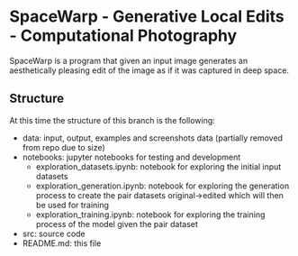 # SpaceWarp - Generative Local Edits - Computational Photography
SpaceWarp is a program that given an input image generates an aesthetically pleasing edit of the image as if it was captured in deep space. 


## Structure
At this time the structure of this branch is the following:

- data: input, output, examples and screenshots data (partially removed from repo due to size)
- notebooks: jupyter notebooks for testing and development
  - exploration_datasets.ipynb: notebook for exploring the initial input datasets
  - exploration_generation.ipynb: notebook for exploring the generation process to create the pair datasets original->edited which will then be used for training
  - exploration_training.ipynb: notebook for exploring the training process of the model given the pair dataset 
- src: source code
- README.md: this file
